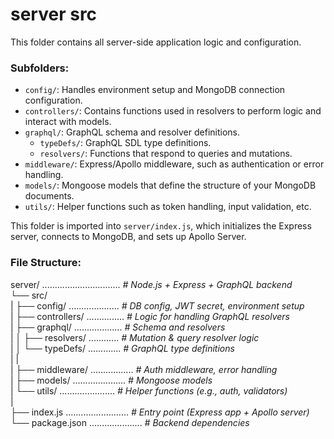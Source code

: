# server src
This folder contains all server-side application logic and configuration.

### Subfolders:

- `config/`: Handles environment setup and MongoDB connection configuration.
- `controllers/`: Contains functions used in resolvers to perform logic and interact with models.
- `graphql/`: GraphQL schema and resolver definitions.
  - `typeDefs/`: GraphQL SDL type definitions.
  - `resolvers/`: Functions that respond to queries and mutations.
- `middleware/`: Express/Apollo middleware, such as authentication or error handling.
- `models/`: Mongoose models that define the structure of your MongoDB documents.
- `utils/`: Helper functions such as token handling, input validation, etc.

This folder is imported into `server/index.js`, which initializes the Express server, connects to MongoDB, and sets up Apollo Server.

### File Structure:
server/ ............................... *# Node.js + Express + GraphQL backend*  
  └── src/  
  |    ├── config/ .................... *# DB config, JWT secret, environment setup*    
  |    ├── controllers/ ............... *# Logic for handling GraphQL resolvers*    
  |    ├── graphql/ ................... *# Schema and resolvers*    
  |    │    ├── resolvers/ ............ *# Mutation & query resolver logic*    
  |    │    └── typeDefs/ ............. *# GraphQL type definitions*   
  |    |    
  |    ├── middleware/ ................. *# Auth middleware, error handling*    
  |    ├── models/ ..................... *# Mongoose models*    
  |    └── utils/ ...................... *# Helper functions (e.g., auth, validators)*   
  |         
  ├── index.js ......................... *# Entry point (Express app + Apollo server)*    
  └── package.json ..................... *# Backend dependencies*  
